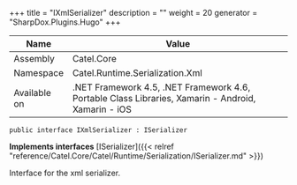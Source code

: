 

+++
title = "IXmlSerializer" 
description = ""
weight = 20
generator = "SharpDox.Plugins.Hugo"
+++

Name|Value
---|---
Assembly|Catel.Core
Namespace|Catel.Runtime.Serialization.Xml
Available on|.NET Framework 4.5, .NET Framework 4.6, Portable Class Libraries, Xamarin - Android, Xamarin - iOS

```
public interface IXmlSerializer : ISerializer
```

**Implements interfaces**
[ISerializer]({{&lt; relref "reference/Catel.Core/Catel/Runtime/Serialization/ISerializer.md" &gt;}})

Interface for the xml serializer.


